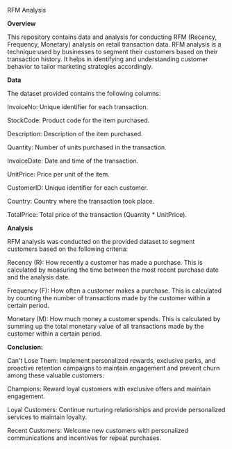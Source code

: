 RFM Analysis 

**Overview**

This repository contains data and analysis for conducting RFM (Recency, Frequency, Monetary) analysis on retail transaction data. RFM analysis is a technique used by businesses to segment their customers based on their transaction history. It helps in identifying and understanding customer behavior to tailor marketing strategies accordingly.

**Data**

The dataset provided contains the following columns:

InvoiceNo: Unique identifier for each transaction.

StockCode: Product code for the item purchased.

Description: Description of the item purchased.

Quantity: Number of units purchased in the transaction.

InvoiceDate: Date and time of the transaction.

UnitPrice: Price per unit of the item.

CustomerID: Unique identifier for each customer.

Country: Country where the transaction took place.

TotalPrice: Total price of the transaction (Quantity * UnitPrice).

**Analysis**

RFM analysis was conducted on the provided dataset to segment customers based on the following criteria:

Recency (R): How recently a customer has made a purchase. This is calculated by measuring the time between the most recent purchase date and the analysis date.

Frequency (F): How often a customer makes a purchase. This is calculated by counting the number of transactions made by the customer within a certain period.

Monetary (M): How much money a customer spends. This is calculated by summing up the total monetary value of all transactions made by the customer within a certain period.

**Conclusion:**

Can't Lose Them: Implement personalized rewards, exclusive perks, and proactive retention campaigns to maintain engagement and prevent churn among these valuable customers.

Champions: Reward loyal customers with exclusive offers and maintain engagement.

Loyal Customers: Continue nurturing relationships and provide personalized services to maintain loyalty.

Recent Customers: Welcome new customers with personalized communications and incentives for repeat purchases.
